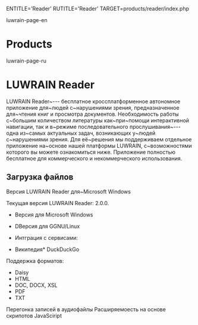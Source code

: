 
ENTITLE='Reader'
RUTITLE='Reader'
TARGET=products/reader/index.php

luwrain-page-en

# Products

luwrain-page-ru

# LUWRAIN Reader

LUWRAIN Reader~--- бесплатное кроссплатформенное автономное приложение для~людей с~нарушениями зрения,
предназначенное для~чтения книг и просмотра документов.
Необходимость работы с~большим количеством литературы как~при~помощи интерактивной навигации, так и в~режиме последовательного прослушивания~---
одна из~самых актуальных задач, возникающих у~людей с~нарушениями зрения.
Для её~решения мы поддерживаем отдельное приложение на~основе нашей платформы LUWRAIN,
с~возможностями которого вы можете ознакомиться ниже.
Приложение полностью бесплатное для коммерческого и некоммерческого использования.

## Загрузка файлов

Версия LUWRAIN Reader для~Microsoft Windows 



Текущая версия LUWRAIN Reader: 2.0.0.

*  Версия для Microsoft Windows
* DВерсия для GGNU/Linux


* Интграция с сервисами:

* Википедия* DuckDuckGo

Поддержка форматов:
* Daisy
* HTML
* DOC, DOCX, XSL
* PDF
* TXT

Перегонка записей в аудиофайлы
Расширяемоесть на основе скрипотов JavaSciript